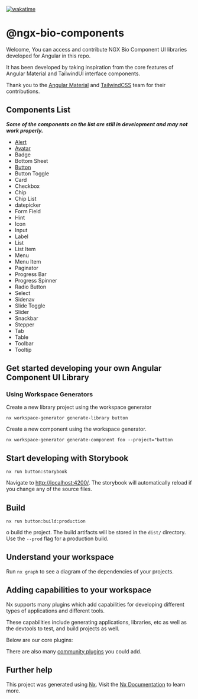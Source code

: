 [![wakatime](https://wakatime.com/badge/github/umutyerebakmaz/ngx-bio-components.svg)](https://wakatime.com/badge/github/umutyerebakmaz/ngx-bio-components)
# @ngx-bio-components

Welcome,
You can access and contribute NGX Bio Component UI libraries developed for Angular in this repo.

It has been developed by taking inspiration from the core features of Angular Material and TailwindUI interface components.

Thank you to the [Angular Material](https://github.com/angular/components) and [TailwindCSS](https://github.com/tailwindlabs/tailwindcss) team for their contributions.

## Components List

**_Some of the components on the list are still in development and may not work properly._**

- [Alert](https://www.npmjs.com/package/@ngx-bio-components/alert)
- [Avatar](https://www.npmjs.com/package/@ngx-bio-components/avatar)
- Badge
- Bottom Sheet
- [Button](https://www.npmjs.com/package/@ngx-bio-components/button)
- Button Toggle
- Card
- Checkbox
- Chip
- Chip List
- datepicker
- Form Field
- Hint
- Icon
- Input
- Label
- List
- List Item
- Menu
- Menu Item
- Paginator
- Progress Bar
- Progress Spinner
- Radio Button
- Select
- Sidenav
- Slide Toggle
- Slider
- Snackbar
- Stepper
- Tab
- Table
- Toolbar
- Tooltip

## Get started developing your own Angular Component UI Library

### Using Workspace Generators

Create a new library project using the workspace generator

```console
nx workspace-generator generate-library button
```

Create a new component using the workspace generator.

```console
nx workspace-generator generate-component foo --project="button
```

## Start developing with Storybook

```console
nx run button:storybook
```

Navigate to <http://localhost:4200/>. The storybook will automatically reload if you change any of the source files.

## Build

```console
nx run button:build:production
```

o build the project. The build artifacts will be stored in the `dist/` directory. Use the `--prod` flag for a production build.

## Understand your workspace

Run `nx graph` to see a diagram of the dependencies of your projects.

## Adding capabilities to your workspace

Nx supports many plugins which add capabilities for developing different types of applications and different tools.

These capabilities include generating applications, libraries, etc as well as the devtools to test, and build projects as well.

Below are our core plugins:

There are also many [community plugins](https://nx.dev/community) you could add.

## Further help

This project was generated using [Nx](https://nx.dev). Visit the [Nx Documentation](https://nx.dev) to learn more.
